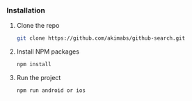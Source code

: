 ### Installation

1. Clone the repo
   ```sh
   git clone https://github.com/akimabs/github-search.git
   ```
2. Install NPM packages
   ```sh
   npm install
   ```
3. Run the project
   ```sh
   npm run android or ios
   ```
